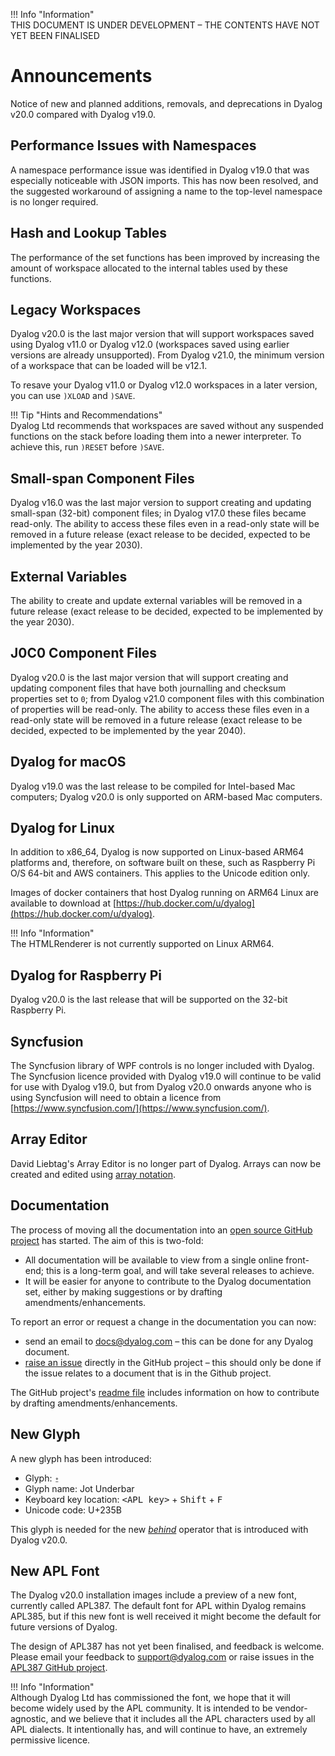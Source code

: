 !!! Info "Information"  
    THIS DOCUMENT IS UNDER DEVELOPMENT – THE CONTENTS HAVE NOT YET BEEN FINALISED

# Announcements

Notice of new and planned additions, removals, and deprecations in Dyalog v20.0 compared with Dyalog v19.0.

## Performance Issues with Namespaces

A namespace performance issue was identified in Dyalog v19.0 that was especially noticeable with JSON imports. This has now been resolved, and the suggested workaround of assigning a name to the top-level namespace is no longer required.

## Hash and Lookup Tables

The performance of the set functions has been improved by increasing the amount of workspace allocated to the internal tables used by these functions.

## Legacy Workspaces

Dyalog v20.0 is the last major version that will support workspaces saved using Dyalog v11.0 or Dyalog v12.0 (workspaces saved using earlier versions are already unsupported). From Dyalog v21.0, the minimum version of a workspace that can be loaded will be v12.1.

To resave your Dyalog v11.0 or Dyalog v12.0 workspaces in a later version, you can use `)XLOAD` and `)SAVE`.   

!!! Tip "Hints and Recommendations"  
    Dyalog Ltd recommends that workspaces are saved without any suspended functions on the stack before loading them into a newer interpreter. To achieve this, run `)RESET` before `)SAVE`.
	
## Small-span Component Files

Dyalog v16.0 was the last major version to support creating and updating small-span (32-bit) component files; in Dyalog v17.0 these files became read-only. The ability to access these files even in a read-only state will be removed in a future release (exact release to be decided, expected to be implemented by the year 2030).

## External Variables

The ability to create and update external variables will be removed in a future release (exact release to be decided, expected to be implemented by the year 2030).

## J0C0 Component Files

Dyalog v20.0 is the last major version that will support creating and updating component files that have both journalling and checksum properties set to `0`; from Dyalog v21.0 component files with this combination of properties will be read-only. The ability to access these files even in a read-only state will be removed in a future release (exact release to be decided, expected to be implemented by the year 2040).

## Dyalog for macOS

Dyalog v19.0 was the last release to be compiled for Intel-based Mac computers; Dyalog v20.0 is only supported on ARM-based Mac computers.

## Dyalog for Linux

In addition to x86_64, Dyalog is now supported on Linux-based ARM64 platforms and, therefore, on software built on these, such as Raspberry Pi O/S 64-bit and AWS containers. This applies to the Unicode edition only.

Images of docker containers that host Dyalog running on ARM64 Linux are available to download at [https://hub.docker.com/u/dyalog](https://hub.docker.com/u/dyalog).
 
!!! Info "Information"  
    The HTMLRenderer is not currently supported on Linux ARM64.
	
## Dyalog for Raspberry Pi

Dyalog v20.0 is the last release that will be supported on the 32-bit Raspberry Pi.

## Syncfusion

The Syncfusion library of WPF controls is no longer included with Dyalog. The Syncfusion licence provided with Dyalog v19.0 will continue to be valid for use with Dyalog v19.0, but from Dyalog v20.0 onwards anyone who is using Syncfusion will need to obtain a licence from [https://www.syncfusion.com/](https://www.syncfusion.com/).

## Array Editor

David Liebtag's Array Editor is no longer part of Dyalog. Arrays can now be created and edited using [array notation](../../programming-reference-guide/introduction/arrays/array-notation/).

## Documentation

The process of moving all the documentation into an [open source GitHub project](https://github.com/Dyalog/documentation) has started. The aim of this is two-fold:

- All documentation will be available to view from a single online front-end; this is a long-term goal, and will take several releases to achieve.
- It will be easier for anyone to contribute to the Dyalog documentation set, either by making suggestions or by drafting amendments/enhancements.

To report an error or request a change in the documentation you can now:

- send an email to [docs@dyalog.com](mailto:docs@dyalog.com) – this can be done for any Dyalog document.
- [raise an issue](https://github.com/Dyalog/documentation/issues) directly in the GitHub project – this should only be done if the issue relates to a document that is in the Github project.

The GitHub project's [readme file](https://github.com/Dyalog/documentation/blob/main/README.md) includes information on how to contribute by drafting amendments/enhancements.

## New Glyph

A new glyph has been introduced:
  
* Glyph: `⍛`  
* Glyph name: Jot Underbar
* Keyboard key location: <kbd>&lt;APL key&gt;</kbd> + <kbd>Shift</kbd> + <kbd>F</kbd>
* Unicode code: U+235B

This glyph is needed for the new [_behind_](../../language-reference-guide/primitive-operators/behind/) operator that is introduced with Dyalog v20.0.

## New APL Font

The Dyalog v20.0 installation images include a preview of a new font, currently called APL387. The default font for APL within Dyalog remains APL385, but if this new font is well received it might become the default for future versions of Dyalog.

The design of APL387 has not yet been finalised, and feedback is welcome. Please email your feedback to [support@dyalog.com](mailto:support@dyalog.com) or raise issues in the [APL387 GitHub project](https://github.com/Dyalog/APL387).

!!! Info "Information"  
    Although Dyalog Ltd has commissioned the font, we hope that it will become widely used by the APL community. It is intended to be vendor-agnostic, and we believe that it includes all the APL characters used by all APL dialects. It intentionally has, and will continue to have, an extremely permissive licence.